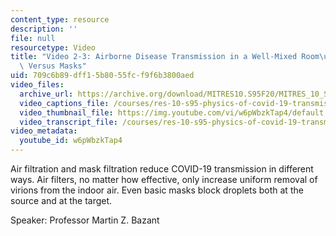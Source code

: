 ```yaml
---
content_type: resource
description: ''
file: null
resourcetype: Video
title: "Video 2-3: Airborne Disease Transmission in a Well-Mixed Room\u2014Air Filtration\
  \ Versus Masks"
uid: 709c6b89-dff1-5b80-55fc-f9f6b3800aed
video_files:
  archive_url: https://archive.org/download/MITRES10.S95F20/MITRES_10_S95F20_0203_300k.mp4
  video_captions_file: /courses/res-10-s95-physics-of-covid-19-transmission-fall-2020/c0e61897ffe0503f80a6a1d12727786d_w6pWbzkTap4.vtt
  video_thumbnail_file: https://img.youtube.com/vi/w6pWbzkTap4/default.jpg
  video_transcript_file: /courses/res-10-s95-physics-of-covid-19-transmission-fall-2020/8a38fc7c4888906d5e2b5c192193628d_w6pWbzkTap4.pdf
video_metadata:
  youtube_id: w6pWbzkTap4
---
```


Air filtration and mask filtration reduce COVID-19 transmission in different ways. Air filters, no matter how effective, only increase uniform removal of virions from the indoor air. Even basic masks block droplets both at the source and at the target.

Speaker: Professor Martin Z. Bazant